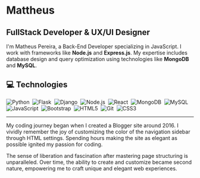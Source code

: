 # Mattheus 

## FullStack Developer & UX/UI Designer

I'm Matheus Pereira, a Back-End Developer specializing in JavaScript. I work with frameworks like **Node.js** and **Express.js**. My expertise includes database design and query optimization using technologies like **MongoDB** and **MySQL**.

## 💻 Technologies

![Python](https://img.shields.io/badge/-Python-3776AB?style=flat-square&logo=python&logoColor=white)&nbsp;
![Flask](https://img.shields.io/badge/-Flask-000000?style=flat-square&logo=flask&logoColor=white)&nbsp;
![Django](https://img.shields.io/badge/-Django-092E20?style=flat-square&logo=django&logoColor=white)&nbsp;
![Node.js](https://img.shields.io/badge/-Node.js-339933?style=flat-square&logo=node.js&logoColor=white)&nbsp;
![React](https://img.shields.io/badge/-React-61DAFB?style=flat-square&logo=react&logoColor=black)&nbsp;
![MongoDB](https://img.shields.io/badge/-MongoDB-47A248?style=flat-square&logo=mongodb&logoColor=white)&nbsp;
![MySQL](https://img.shields.io/badge/-MySQL-4479A1?style=flat-square&logo=mysql&logoColor=white)&nbsp;
![JavaScript](https://img.shields.io/badge/-JavaScript-F7DF1E?style=flat-square&logo=javascript&logoColor=black)&nbsp;
![Bootstrap](https://img.shields.io/badge/-Bootstrap-563D7C?style=flat-square&logo=bootstrap&logoColor=white)&nbsp;
![HTML5](https://img.shields.io/badge/-HTML5-E34F26?style=flat-square&logo=html5&logoColor=white)&nbsp;
![Git](https://img.shields.io/badge/-Git-F05032?style=flat-square&logo=git&logoColor=white)&nbsp;
![CSS3](https://img.shields.io/badge/-CSS3-1572B6?style=flat-square&logo=css3&logoColor=white)&nbsp;


---

My coding journey began when I created a Blogger site around 2016. I vividly remember the joy of customizing the color of the navigation sidebar through HTML settings. Spending hours making the site as elegant as possible ignited my passion for coding.

<p align="left">
The sense of liberation and fascination after mastering page structuring is unparalleled. Over time, the ability to create and customize became second nature, empowering me to craft unique and elegant web experiences.
</p>
